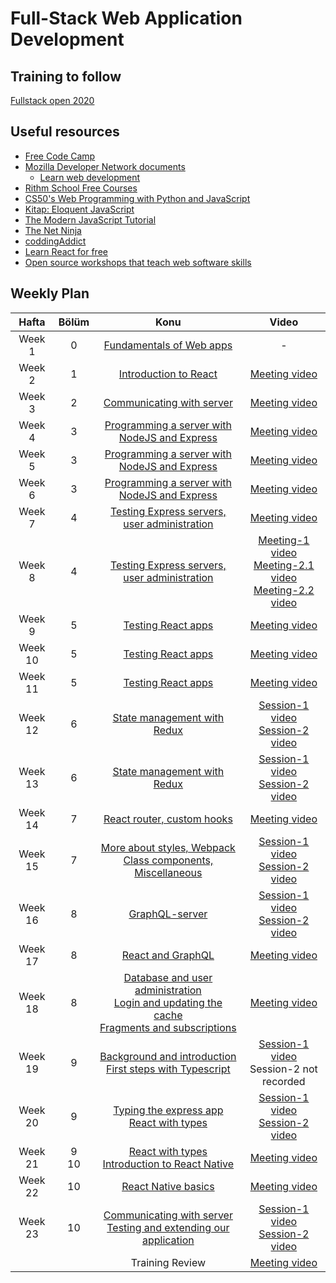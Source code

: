 # Full-Stack Web Application Development

## Training to follow 

[Fullstack open 2020](https://fullstackopen.com/en/)

## Useful resources 

* [Free Code Camp](https://www.freecodecamp.org/)
* [Mozilla Developer Network documents](https://developer.mozilla.org/en-US/)
  * [Learn web development](https://developer.mozilla.org/en-US/docs/Learn)
* [Rithm School Free Courses](https://www.rithmschool.com/courses)
* [CS50's Web Programming with Python and JavaScript](https://cs50.harvard.edu/web/2018/)
* [Kitap: Eloquent JavaScript](https://eloquentjavascript.net/)
* [The Modern JavaScript Tutorial](https://javascript.info/)
* [The Net Ninja](https://www.youtube.com/channel/UCW5YeuERMmlnqo4oq8vwUpg)
* [coddingAddict](https://www.youtube.com/channel/UCMZFwxv5l-XtKi693qMJptA)
* [Learn React for free](https://scrimba.com/g/glearnreact)
* [Open source workshops that teach web software skills](https://nodeschool.io/)

## Weekly Plan

| Hafta       | Bölüm  |Konu                                | Video                 |
| :---------: |:-------:|:---------------------------------:|:---------------------:|
| Week 1    | 0       |[Fundamentals of Web apps](https://fullstackopen.com/en/part0) | -
| Week 2    | 1       |[Introduction to React](https://fullstackopen.com/en/part1) | [Meeting video](https://youtu.be/ke3k1TF7Fes)
| Week 3    | 2       |[Communicating with server](https://fullstackopen.com/en/part2) | [Meeting video](https://youtu.be/Zyka0c_kxO0)
| Week 4    | 3       |[Programming a server with NodeJS and Express](https://fullstackopen.com/en/part3) | [Meeting video](https://youtu.be/RM6uzk2KZuw)
| Week 5    | 3       |[Programming a server with NodeJS and Express](https://fullstackopen.com/en/part3) | [Meeting video](https://youtu.be/u3uiBjQyeFo)
| Week 6    | 3       |[Programming a server with NodeJS and Express](https://fullstackopen.com/en/part3) | [Meeting video](https://youtu.be/A9EGiCzvS20)
| Week 7    | 4       |[Testing Express servers, user administration](https://fullstackopen.com/en/part4) | [Meeting video](https://youtu.be/7Sqpz3E90Zw)
| Week 8    | 4       |[Testing Express servers, user administration](https://fullstackopen.com/en/part4) | [Meeting-1 video](https://youtu.be/tEdXACRVmzk)<br>[Meeting-2.1 video](https://youtu.be/BRzo2pt4X5Y)<br>[Meeting-2.2 video](https://youtu.be/m5klB3wk2Rg)
| Week 9    | 5       |[Testing React apps](https://fullstackopen.com/en/part5)| [Meeting video](https://youtu.be/ap7DKiKqNV4)
| Week 10   | 5       |[Testing React apps](https://fullstackopen.com/en/part5)| [Meeting video](https://youtu.be/ncXai43xKRk)
| Week 11   | 5       |[Testing React apps](https://fullstackopen.com/en/part5)| [Meeting video](https://youtu.be/yvubZxp5c90)
| Week 12   | 6       |[State management with Redux](https://fullstackopen.com/en/part6)| [Session-1 video](https://youtu.be/g_OCihqqghs)<br>[Session-2 video](https://youtu.be/x7wFS8-5dpU)
| Week 13   | 6       |[State management with Redux](https://fullstackopen.com/en/part6)| [Session-1 video](https://youtu.be/Q4tV7VAKDos)<br>[Session-2 video](https://youtu.be/79MO8NiwgDs)
| Week 14   | 7       |[React router, custom hooks](https://fullstackopen.com/en/part7) | [Meeting video](https://youtu.be/xNTIlq9IjP4)
| Week 15   | 7       |[More about styles, Webpack<br>Class components, Miscellaneous](https://fullstackopen.com/en/part7) | [Session-1 video](https://youtu.be/cqRl8nXC0jE)<br>[Session-2 video](https://youtu.be/1LO63-dSfSI)
| Week 16   | 8       |[GraphQL-server](https://fullstackopen.com/en/part8) | [Session-1 video](https://youtu.be/soCaDim4EFM)<br>[Session-2 video](https://youtu.be/CtqlLLE4LQg)
| Week 17   | 8       |[React and GraphQL](https://fullstackopen.com/en/part8) | [Meeting video](https://youtu.be/T8J09zSMS64)
| Week 18   | 8       |[Database and user administration<br>Login and updating the cache<br>Fragments and subscriptions](https://fullstackopen.com/en/part8) | [Meeting video](https://youtu.be/1MaQ3XHcLJw)
| Week 19   | 9       |[Background and introduction<br>First steps with Typescript](https://fullstackopen.com/en/part9) | [Session-1 video](https://youtu.be/VfxjkQUFqCA)<br>Session-2 not recorded
| Week 20   | 9       |[Typing the express app<br>React with types](https://fullstackopen.com/en/part9) | [Session-1 video](https://youtu.be/hFC7kQrJL70)<br>[Session-2 video](https://youtu.be/CXas8rdmWcs)
| Week 21   | 9<br>10 |[React with types](https://fullstackopen.com/en/part9)<br>[Introduction to React Native](https://fullstackopen.com/en/part10) | [Meeting video](https://youtu.be/TncizFJG4s8)
| Week 22   | 10      |[React Native basics](https://fullstackopen.com/en/part10) | [Meeting video](https://youtu.be/Uu-tPNvr2a4)
| Week 23   | 10      |[Communicating with server](https://fullstackopen.com/en/part10)<br>[Testing and extending our application](https://fullstackopen.com/en/part10) | [Session-1 video](https://youtu.be/IBbMGMLQcHE)<br>[Session-2 video](https://youtu.be/r3lt8B34GSc)
|           |           |Training Review | [Meeting video](https://youtu.be/FFJOHKPuyto)
